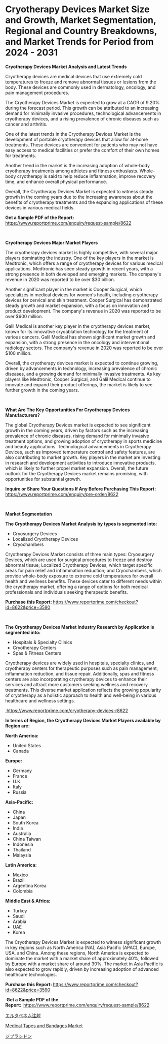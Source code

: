 <p><h1>Cryotherapy Devices Market Size and Growth, Market Segmentation, Regional and Country Breakdowns, and Market Trends for Period from 2024 -  2031</h1></p><p><strong>Cryotherapy Devices Market Analysis and Latest Trends</strong></p>
<p><p>Cryotherapy devices are medical devices that use extremely cold temperatures to freeze and remove abnormal tissues or lesions from the body. These devices are commonly used in dermatology, oncology, and pain management procedures.</p><p>The Cryotherapy Devices Market is expected to grow at a CAGR of 9.20% during the forecast period. This growth can be attributed to an increasing demand for minimally invasive procedures, technological advancements in cryotherapy devices, and a rising prevalence of chronic diseases such as cancer and arthritis.</p><p>One of the latest trends in the Cryotherapy Devices Market is the development of portable cryotherapy devices that allow for at-home treatments. These devices are convenient for patients who may not have easy access to medical facilities or prefer the comfort of their own homes for treatments.</p><p>Another trend in the market is the increasing adoption of whole-body cryotherapy treatments among athletes and fitness enthusiasts. Whole-body cryotherapy is said to help reduce inflammation, improve recovery time, and enhance overall physical performance.</p><p>Overall, the Cryotherapy Devices Market is expected to witness steady growth in the coming years due to the increasing awareness about the benefits of cryotherapy treatments and the expanding applications of these devices in various medical fields.</p></p>
<p><strong>Get a Sample PDF of the Report:&nbsp;</strong> <a href="https://www.reportprime.com/enquiry/request-sample/8622">https://www.reportprime.com/enquiry/request-sample/8622</a></p>
<p>&nbsp;</p>
<p><strong>Cryotherapy Devices Major Market Players</strong></p>
<p><p>The cryotherapy devices market is highly competitive, with several major players dominating the industry. One of the key players in the market is Medtronic, which offers a range of cryotherapy devices for various medical applications. Medtronic has seen steady growth in recent years, with a strong presence in both developed and emerging markets. The company's revenue in 2020 was reported to be over $30 billion.</p><p>Another significant player in the market is Cooper Surgical, which specializes in medical devices for women's health, including cryotherapy devices for cervical and skin treatment. Cooper Surgical has demonstrated steady growth and market expansion, with a focus on innovation and product development. The company's revenue in 2020 was reported to be over $600 million.</p><p>Galil Medical is another key player in the cryotherapy devices market, known for its innovative cryoablation technology for the treatment of various cancers. Galil Medical has shown significant market growth and expansion, with a strong presence in the oncology and interventional radiology sectors. The company's revenue in 2020 was reported to be over $100 million.</p><p>Overall, the cryotherapy devices market is expected to continue growing, driven by advancements in technology, increasing prevalence of chronic diseases, and a growing demand for minimally invasive treatments. As key players like Medtronic, Cooper Surgical, and Galil Medical continue to innovate and expand their product offerings, the market is likely to see further growth in the coming years.</p></p>
<p>&nbsp;</p>
<p><strong>What Are The Key Opportunities For Cryotherapy Devices Manufacturers?</strong></p>
<p><p>The global Cryotherapy Devices market is expected to see significant growth in the coming years, driven by factors such as the increasing prevalence of chronic diseases, rising demand for minimally invasive treatment options, and growing adoption of cryotherapy in sports medicine and beauty applications. Technological advancements in Cryotherapy Devices, such as improved temperature control and safety features, are also contributing to market growth. Key players in the market are investing in research and development activities to introduce innovative products, which is likely to further propel market expansion. Overall, the future outlook for the Cryotherapy Devices market remains promising, with opportunities for substantial growth.</p></p>
<p><strong>Inquire or Share Your Questions If Any Before Purchasing This Report:</strong> <a href="https://www.reportprime.com/enquiry/pre-order/8622">https://www.reportprime.com/enquiry/pre-order/8622</a></p>
<p>&nbsp;</p>
<p><strong>Market Segmentation</strong></p>
<p><strong>The Cryotherapy Devices Market Analysis by types is segmented into:</strong></p>
<p><ul><li>Cryosurgery Devices</li><li>Localized Cryotherapy Devices</li><li>Cryochambers</li></ul></p>
<p><p>Cryotherapy Devices Market consists of three main types: Cryosurgery Devices, which are used for surgical procedures to freeze and destroy abnormal tissue; Localized Cryotherapy Devices, which target specific areas for pain relief and inflammation reduction; and Cryochambers, which provide whole-body exposure to extreme cold temperatures for overall health and wellness benefits. These devices cater to different needs within the cryotherapy market, offering a range of options for both medical professionals and individuals seeking therapeutic benefits.</p></p>
<p><strong>Purchase this Report:&nbsp;</strong><a href="https://www.reportprime.com/checkout?id=8622&price=3590">https://www.reportprime.com/checkout?id=8622&price=3590</a></p>
<p>&nbsp;</p>
<p><strong>The Cryotherapy Devices Market Industry Research by Application is segmented into:</strong></p>
<p><ul><li>Hospitals & Specialty Clinics</li><li>Cryotherapy Centers</li><li>Spas & Fitness Centers</li></ul></p>
<p><p>Cryotherapy devices are widely used in hospitals, specialty clinics, and cryotherapy centers for therapeutic purposes such as pain management, inflammation reduction, and tissue repair. Additionally, spas and fitness centers are also incorporating cryotherapy devices to enhance their services and attract more customers seeking wellness and recovery treatments. This diverse market application reflects the growing popularity of cryotherapy as a holistic approach to health and well-being in various healthcare and wellness settings.</p></p>
<p><a href="https://www.reportprime.com/cryotherapy-devices-r8622">&nbsp;https://www.reportprime.com/cryotherapy-devices-r8622</a></p>
<p><strong>In terms of Region, the Cryotherapy Devices Market Players available by Region are:</strong></p>
<p>
    <p> <strong> North America: </strong>
        <ul>
            <li>United States</li>
            <li>Canada</li>
        </ul>
        </p> 
    <p> <strong> Europe: </strong>
        <ul>
            <li>Germany</li>
            <li>France</li>
            <li>U.K.</li>
            <li>Italy</li>
            <li>Russia</li>
        </ul>
        </p> 
    <p> <strong> Asia-Pacific: </strong>
        <ul>
            <li>China</li>
            <li>Japan</li>
            <li>South Korea</li>
            <li>India</li>
            <li>Australia</li>
            <li>China Taiwan</li>
            <li>Indonesia</li>
            <li>Thailand</li>
            <li>Malaysia</li>
        </ul>
        </p> 
    <p> <strong> Latin America: </strong>
        <ul>
            <li>Mexico</li>
            <li>Brazil</li>
            <li>Argentina Korea</li>
            <li>Colombia</li>
        </ul>
        </p> 
    <p> <strong> Middle East & Africa: </strong>
        <ul>
            <li>Turkey</li>
            <li>Saudi</li>
            <li>Arabia</li>
            <li>UAE</li>
            <li>Korea</li>
        </ul>
    </p>
    </p>
<p><p>The Cryotherapy Devices Market is expected to witness significant growth in key regions such as North America (NA), Asia Pacific (APAC), Europe, USA, and China. Among these regions, North America is expected to dominate the market with a market share of approximately 40%, followed by Europe with a market share of around 30%. The market in Asia Pacific is also expected to grow rapidly, driven by increasing adoption of advanced healthcare technologies.</p></p>
<p><strong>Purchase this Report: </strong><a href="https://www.reportprime.com/checkout?id=8622&price=3590">https://www.reportprime.com/checkout?id=8622&price=3590</a></p>
<p>&nbsp;<strong>Get a Sample PDF of the Report:&nbsp;&nbsp;</strong><a href="https://www.reportprime.com/enquiry/request-sample/8622">https://www.reportprime.com/enquiry/request-sample/8622</a></p>
<p><strong></strong></p>
<p><p><a href="https://github.com/marbadji/Market-Research-Report-List-1/blob/main/257740123046.md">エルタペネム注射</a></p><p><a href="https://github.com/mancsybtousav/Market-Research-Report-List-2/blob/main/medical-tapes-and-bandages-market.md">Medical Tapes and Bandages Market</a></p><p><a href="https://github.com/KaydenJohns1964/Market-Research-Report-List-1/blob/main/135852323047.md">ジプラシドン</a></p></p>